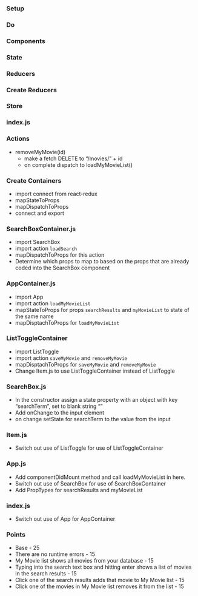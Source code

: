 
### Setup
<!-- * Get your api key from the themoviedb.org -->
<!-- * Fork, Clone, yarn install, yarn start -->

### Do

### Components
<!-- * Create functional components as defined by comments in the jsx in App.js,  such as  {/*  <Navigation>   */} -->
<!-- * Import and use components in App.js -->
<!-- * Navigation.js -->
<!-- * UserProfile.js -->

### State
<!-- * In state.js file -->
<!-- * Create our state object with properties
    * searchResults: []
    * myMovieList: [] -->
<!-- * export state object -->

### Reducers
<!-- * In reducers/index.js -->
<!-- * Create reducers functions for all state -->
<!-- * Parameters - state, action -->
<!-- * Remember default value -->
<!-- * Import combineReducers from redux -->
<!-- * Combine reducers and export -->

### Create Reducers
<!-- * myMovieList
    * Look for the action “MY_MOVIE_LIST_LOADED”
    * return the value -->
<!-- * searchResults
    * Look for the action “SEARCH_RESULTS_LOADED”
    * return the value -->

### Store
<!-- * Create our standard store.js file -->
<!-- * Use redux-thunk middleware -->
<!-- * Import reducers -->
<!-- * create store and export -->

### index.js 
<!-- * import Provider and wrap App  -->
<!-- * import store and assign to store prop -->

### Actions
<!-- * remember to export your actions -->
<!-- * loadMyMovieList()
    * type = “LOAD_MY_MOVIE_LIST”
    * make fetch call to “/movies”
    * on complete, dispatch to myMovieListLoaded(movies) -->
<!-- * myMovieListLoaded(movies)
    * type = “MY_MOVIE_LIST_LOADED”
    * value = movies  -->
<!-- * loadSearch(searchTerm)
    * type = “LOAD_SEARCH”
    * make fetch call to https://api.themoviedb.org/3/search/multi?query=searchTerm&api_key=yourkey
    * be sure to put your api key
    * on complete, dispatch to searchLoaded(movies) -->
<!-- * searchLoaded(movies)
    * type = “SEARCH_RESULTS_LOADED”
    * value = make sure to assign the value of movies.results to get the array of movies from movie db -->
<!-- * saveMyMovie(movie)
    * make fetch POST to “/movies”
    * on complete dispatch to loadMyMovieList() -->
* removeMyMovie(id)
    * make a fetch DELETE to “/movies/” + id
    * on complete dispatch to loadMyMovieList()


### Create Containers
* import connect from react-redux
* mapStateToProps
* mapDispatchToProps
* connect and export

### SearchBoxContainer.js
* import SearchBox
* import action `loadSearch`
* mapDispatchToProps for this action
* Determine which props to map to based on the props that are already coded into the SearchBox component

### AppContainer.js
* import App
* import action `loadMyMovieList`
* mapStateToProps for props `searchResults` and `myMovieList` to state of the same name
* mapDisptachToProps for `loadMyMovieList`

### ListToggleContainer
* import ListToggle
* import action `saveMyMovie` and `removeMyMovie`
* mapDisptachToProps for `saveMyMovie` and `removeMyMovie`
* Change Item.js to use ListToggleContainer instead of ListToggle

### SearchBox.js
* In the constructor assign a state property with an object with key “searchTerm”, set to blank string “”
* Add onChange to the input element
* on change setState for searchTerm to the value from the input

### Item.js
* Switch out use of ListToggle for use of ListToggleContainer

### App.js
* Add componentDidMount method and call loadMyMovieList in here.
* Switch out use of SearchBox for use of SearchBoxContainer
* Add PropTypes for searchResults and myMovieList

### index.js
* Switch out use of App for AppContainer

### Points
* Base - 25 
* There are no runtime errors - 15
* My Movie list shows all movies from your database - 15
* Typing into the search text box and hitting enter shows a list of movies in the search results - 15
* Click one of the search results adds that movie to My Movie list - 15
* Click one of the movies in My Movie list removes it from the list - 15
